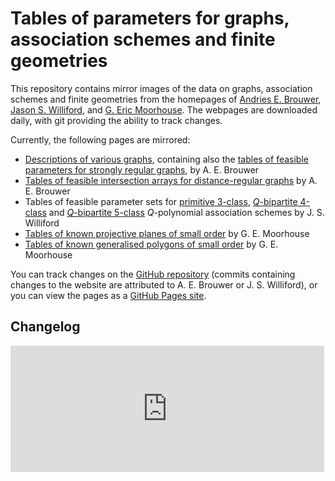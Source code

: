 # Tables of parameters for graphs, association schemes and finite geometries

This repository contains mirror images of the data on graphs, association schemes and finite geometries from the homepages of [Andries E. Brouwer](http://www.win.tue.nl/~aeb/), [Jason S. Williford](http://www.uwyo.edu/jwilliford/homepage/homepage.html), and [G. Eric Moorhouse](http://ericmoorhouse.org/). The webpages are downloaded daily, with git providing the ability to track changes.

Currently, the following pages are mirrored:
* [Descriptions of various graphs](graphs/), containing also the [tables of feasible parameters for strongly regular graphs](graphs/srg/srgtab.html), by A. E. Brouwer
* [Tables of feasible intersection arrays for distance-regular graphs](drg/drgtables.html) by A. E. Brouwer
* Tables of feasible parameter sets for [primitive 3-class](qpoly/qprim3_table.html), [*Q*-bipartite 4-class](qpoly/qbip4_table.html) and [*Q*-bipartite 5-class](qpoly/qbip5_table.html) *Q*-polynomial association schemes by J. S. Williford
* [Tables of known projective planes of small order](moorhouse/pub/planes/) by G. E. Moorhouse
* [Tables of known generalised polygons of small order](moorhouse/pub/genpoly/) by G. E. Moorhouse

You can track changes on the [GitHub repository](https://github.com/jaanos/tables/) (commits containing changes to the website are attributed to A. E. Brouwer or J. S. Williford), or you can view the pages as a [GitHub Pages site](https://jaanos.github.io/tables/).

## Changelog

<iframe src="https://jaanos.github.io/github-latest-commits-widget/?username=jaanos&repo=tables&limit=10" allowtransparency="true" frameborder="0" scrolling="no" width="502px" height="202px"></iframe>
